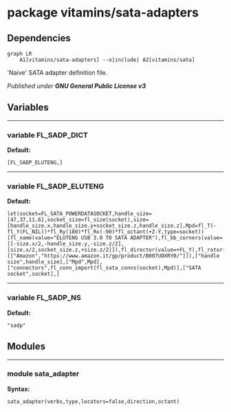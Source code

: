 # package vitamins/sata-adapters

## Dependencies

```mermaid
graph LR
    A1[vitamins/sata-adapters] --o|include| A2[vitamins/sata]
```

'Naive' SATA adapter definition file.



*Published under __GNU General Public License v3__*

## Variables

---

### variable FL_SADP_DICT

__Default:__

    [FL_SADP_ELUTENG,]

---

### variable FL_SADP_ELUTENG

__Default:__

    let(socket=FL_SATA_POWERDATASOCKET,handle_size=[47,37,11.6],socket_size=fl_size(socket),size=[handle_size.x,handle_size.y+socket_size.z,handle_size.z],Mpd=fl_T(-fl_Y(FL_NIL))*fl_Ry(180)*fl_Rx(-90)*fl_octant(+Z-Y,type=socket))[fl_name(value="ELUTENG USB 3.0 TO SATA ADAPTER"),fl_bb_corners(value=[[-size.x/2,-handle_size.y,-size.z/2],[size.x/2,socket_size.z,+size.z/2]]),fl_director(value=+FL_Y),fl_rotor(value=+FL_X),fl_vendor(value=[["Amazon","https://www.amazon.it/gp/product/B007UOXRY0/"]]),["handle size",handle_size],["Mpd",Mpd],["connectors",fl_conn_import(fl_sata_conns(socket),Mpd)],["SATA socket",socket],]

---

### variable FL_SADP_NS

__Default:__

    "sadp"

## Modules

---

### module sata_adapter

__Syntax:__

    sata_adapter(verbs,type,locators=false,direction,octant)

